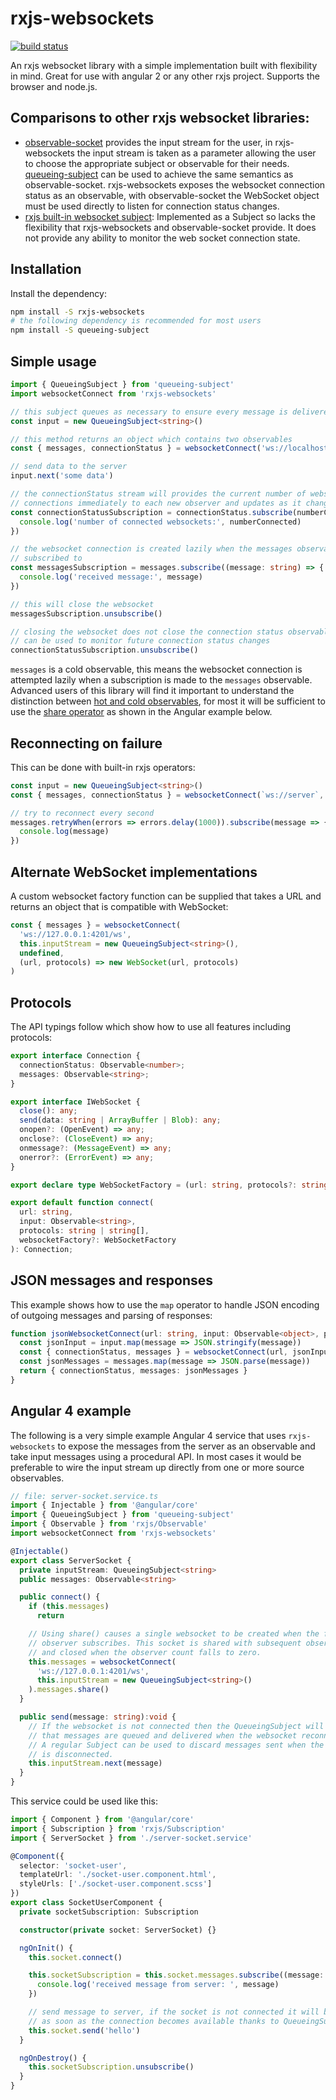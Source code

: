 # rxjs-websockets

[![build status](https://circleci.com/gh/ohjames/rxjs-websockets.png?style=shield)](https://circleci.com/gh/ohjames/rxjs-websockets)

An rxjs websocket library with a simple implementation built with flexibility in mind. Great for use with angular 2 or any other rxjs project. Supports the browser and node.js.

## Comparisons to other rxjs websocket libraries:

 * [observable-socket](https://github.com/killtheliterate/observable-socket) provides the input stream for the user, in rxjs-websockets the input stream is taken as a parameter allowing the user to choose the appropriate subject or observable for their needs. [queueing-subject](https://github.com/ohjames/queueing-subject) can be used to achieve the same semantics as observable-socket. rxjs-websockets exposes the websocket connection status as an observable, with observable-socket the WebSocket object must be used directly to listen for connection status changes.
 * [rxjs built-in websocket subject](https://github.com/ReactiveX/rxjs/blob/next/src/observable/dom/webSocket.ts): Implemented as a Subject so lacks the flexibility that rxjs-websockets and observable-socket provide. It does not provide any ability to monitor the web socket connection state.

## Installation

Install the dependency:

```bash
npm install -S rxjs-websockets
# the following dependency is recommended for most users
npm install -S queueing-subject
```

## Simple usage

```typescript
import { QueueingSubject } from 'queueing-subject'
import websocketConnect from 'rxjs-websockets'

// this subject queues as necessary to ensure every message is delivered
const input = new QueueingSubject<string>()

// this method returns an object which contains two observables
const { messages, connectionStatus } = websocketConnect('ws://localhost/websocket-path', input)

// send data to the server
input.next('some data')

// the connectionStatus stream will provides the current number of websocket
// connections immediately to each new observer and updates as it changes
const connectionStatusSubscription = connectionStatus.subscribe(numberConnected => {
  console.log('number of connected websockets:', numberConnected)
})

// the websocket connection is created lazily when the messages observable is
// subscribed to
const messagesSubscription = messages.subscribe((message: string) => {
  console.log('received message:', message)
})

// this will close the websocket
messagesSubscription.unsubscribe()

// closing the websocket does not close the connection status observable, it
// can be used to monitor future connection status changes
connectionStatusSubscription.unsubscribe()
```

`messages` is a cold observable, this means the websocket connection is attempted lazily when a subscription is made to the `messages` observable. Advanced users of this library will find it important to understand the distinction between [hot and cold observables](https://blog.thoughtram.io/angular/2016/06/16/cold-vs-hot-observables.html), for most it will be sufficient to use the [share operator](http://reactivex.io/rxjs/class/es6/Observable.js~Observable.html#instance-method-share) as shown in the Angular example below.

## Reconnecting on failure

This can be done with built-in rxjs operators:

```typescript
const input = new QueueingSubject<string>()
const { messages, connectionStatus } = websocketConnect(`ws://server`, input)

// try to reconnect every second
messages.retryWhen(errors => errors.delay(1000)).subscribe(message => {
  console.log(message)
})
```

## Alternate WebSocket implementations

A custom websocket factory function can be supplied that takes a URL and returns an object that is compatible with WebSocket:

```typescript
const { messages } = websocketConnect(
  'ws://127.0.0.1:4201/ws',
  this.inputStream = new QueueingSubject<string>(),
  undefined,
  (url, protocols) => new WebSocket(url, protocols)
)
```

## Protocols

The API typings follow which show how to use all features including protocols:

```typescript
export interface Connection {
  connectionStatus: Observable<number>;
  messages: Observable<string>;
}

export interface IWebSocket {
  close(): any;
  send(data: string | ArrayBuffer | Blob): any;
  onopen?: (OpenEvent) => any;
  onclose?: (CloseEvent) => any;
  onmessage?: (MessageEvent) => any;
  onerror?: (ErrorEvent) => any;
}

export declare type WebSocketFactory = (url: string, protocols?: string | string[]) => IWebSocket;

export default function connect(
  url: string,
  input: Observable<string>,
  protocols: string | string[],
  websocketFactory?: WebSocketFactory
): Connection;
```


## JSON messages and responses

This example shows how to use the `map` operator to handle JSON encoding of outgoing messages and parsing of responses:

```typescript
function jsonWebsocketConnect(url: string, input: Observable<object>, protocols?: string | string[]) {
  const jsonInput = input.map(message => JSON.stringify(message))
  const { connectionStatus, messages } = websocketConnect(url, jsonInput, protocols)
  const jsonMessages = messages.map(message => JSON.parse(message))
  return { connectionStatus, messages: jsonMessages }
}
```

## Angular 4 example

The following is a very simple example Angular 4 service that uses `rxjs-websockets` to expose the messages from the server as an observable and take input messages using a procedural API. In most cases it would be preferable to wire the input stream up directly from one or more source observables.

```typescript
// file: server-socket.service.ts
import { Injectable } from '@angular/core'
import { QueueingSubject } from 'queueing-subject'
import { Observable } from 'rxjs/Observable'
import websocketConnect from 'rxjs-websockets'

@Injectable()
export class ServerSocket {
  private inputStream: QueueingSubject<string>
  public messages: Observable<string>

  public connect() {
    if (this.messages)
      return

    // Using share() causes a single websocket to be created when the first
    // observer subscribes. This socket is shared with subsequent observers
    // and closed when the observer count falls to zero.
    this.messages = websocketConnect(
      'ws://127.0.0.1:4201/ws',
      this.inputStream = new QueueingSubject<string>()
    ).messages.share()
  }

  public send(message: string):void {
    // If the websocket is not connected then the QueueingSubject will ensure
    // that messages are queued and delivered when the websocket reconnects.
    // A regular Subject can be used to discard messages sent when the websocket
    // is disconnected.
    this.inputStream.next(message)
  }
}
```

This service could be used like this:

```typescript
import { Component } from '@angular/core'
import { Subscription } from 'rxjs/Subscription'
import { ServerSocket } from './server-socket.service'

@Component({
  selector: 'socket-user',
  templateUrl: './socket-user.component.html',
  styleUrls: ['./socket-user.component.scss']
})
export class SocketUserComponent {
  private socketSubscription: Subscription

  constructor(private socket: ServerSocket) {}

  ngOnInit() {
    this.socket.connect()

    this.socketSubscription = this.socket.messages.subscribe((message: string) => {
      console.log('received message from server: ', message)
    })

    // send message to server, if the socket is not connected it will be sent
    // as soon as the connection becomes available thanks to QueueingSubject
    this.socket.send('hello')
  }

  ngOnDestroy() {
    this.socketSubscription.unsubscribe()
  }
}
```
